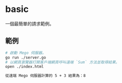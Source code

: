 # basic

一個最簡單的請求範例。

## 範例

```bash
# 啟動 Mego 伺服器。
go run ./server.go
# 以網頁瀏覽器打開客戶端網頁呼叫遠端 `Sum` 方法並取得結果。
open ./index.html
```

```bash
從遠端 Mego 伺服器計算的 5 + 3 結果為：8
```